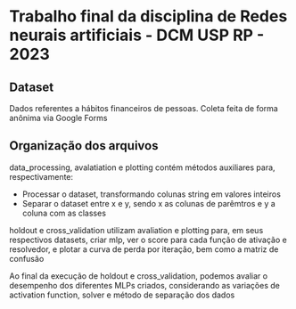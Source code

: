 # Trabalho final da disciplina de Redes neurais artificiais - DCM USP RP - 2023

## Dataset

Dados referentes a hábitos financeiros de pessoas. Coleta feita de forma anônima via Google Forms

## Organização dos arquivos

data_processing, avalatiation e plotting contém métodos auxiliares para, respectivamente:
* Processar o dataset, transformando colunas string em valores inteiros
* Separar o dataset entre x e y, sendo x as colunas de parêmtros e y a coluna com as classes

holdout e cross_validation utilizam avaliation e plotting para, em seus respectivos datasets, criar mlp, ver o score para cada função de ativação e resolvedor, e plotar a curva de perda por iteração, bem como a matriz de confusão

Ao final da execução de holdout e cross_validation, podemos avaliar o desempenho dos diferentes MLPs criados, considerando as variações de activation function, solver e método de separação dos dados
